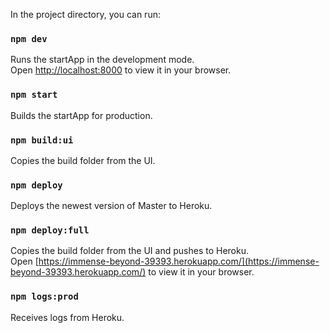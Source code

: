 In the project directory, you can run:

### `npm dev`

Runs the startApp in the development mode.\
Open [http://localhost:8000](http://localhost:8000) to view it in your browser.

### `npm start`

Builds the startApp for production.

### `npm build:ui`

Copies the build folder from the UI.

### `npm deploy`

Deploys the newest version of Master to Heroku.

### `npm deploy:full`

Copies the build folder from the UI and pushes to Heroku.\
Open [https://immense-beyond-39393.herokuapp.com/](https://immense-beyond-39393.herokuapp.com/) to view it in your browser.

### `npm logs:prod`

Receives logs from Heroku.
